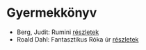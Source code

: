 # Gyermekkönyv

- Berg, Judit: Rumini [részletek](_details/Berg%2C%20Judit.md#id_467)
- Roald Dahl: Fantasztikus Róka úr [részletek](_details/Roald%20Dahl.md#id_1601)